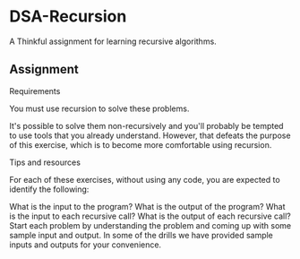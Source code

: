 # DSA-Recursion
A Thinkful assignment for learning recursive algorithms.

## Assignment
Requirements

You must use recursion to solve these problems.

It's possible to solve them non-recursively and you'll probably be tempted to use tools that you already understand. However, that defeats the purpose of this exercise, which is to become more comfortable using recursion.

Tips and resources

For each of these exercises, without using any code, you are expected to identify the following:

What is the input to the program?
What is the output of the program?
What is the input to each recursive call?
What is the output of each recursive call?
Start each problem by understanding the problem and coming up with some sample input and output. In some of the drills we have provided sample inputs and outputs for your convenience.